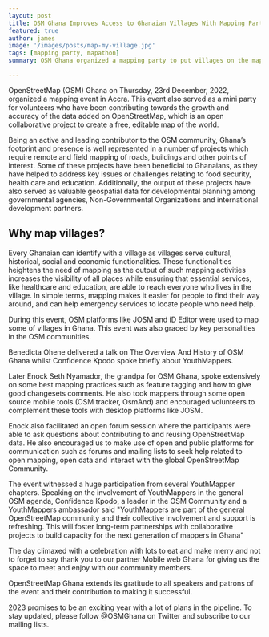 ```yaml
---
layout: post
title: OSM Ghana Improves Access to Ghanaian Villages With Mapping Party 
featured: true
author: james
image: '/images/posts/map-my-village.jpg'
tags: [mapping party, mapathon]
summary: OSM Ghana organized a mapping party to put villages on the map and round off the year 2022 in style. 

---
```


OpenStreetMap (OSM) Ghana on Thursday,  23rd December, 2022, organized a mapping event in Accra. This event also served as a mini party for volunteers who have been contributing towards the growth and accuracy of the data added on OpenStreetMap, which is an open collaborative project to create a free, editable map of the world. 

Being an active and leading contributor to the OSM community, Ghana’s footprint and presence is well represented in a number of projects which require remote and field  mapping of roads, buildings and other points of interest. Some of these projects have been beneficial to Ghanaians, as they have helped to address key issues or challenges relating to food security, health care and education. Additionally, the output of these projects have also served as valuable geospatial data for developmental planning among governmental agencies, Non-Governmental Organizations and international development partners.  

## Why map villages?

Every Ghanaian can identify with a village as villages serve cultural, historical, social and economic functionalities. These functionalities heightens the need of mapping as the output of such mapping activities increases the visibility of all places while ensuring that essential services, like healthcare and education, are able to reach everyone who lives in the village. In simple terms, mapping makes it easier for people to find their way around, and can help emergency services to locate people who need help.

During this event, OSM platforms like JOSM and iD Editor were used to map some of villages in Ghana. This event was also graced by key personalities in the OSM communities. 

Benedicta Ohene delivered a talk on The Overview And History of OSM Ghana whilst Confidence Kpodo spoke briefly about YouthMappers. 

Later Enock Seth Nyamador, the grandpa for OSM Ghana, spoke extensively on some best mapping practices such as feature tagging and how to give good changesets comments. He also took mappers through some open source mobile tools (OSM tracker, OsmAnd) and encouraged volunteers to complement these tools with desktop platforms like JOSM. 

Enock also facilitated an open forum session where the participants were able to ask questions about contributing to and reusing OpenStreetMap data. He also encouraged us to make use of open and public platforms for communication  such as forums and mailing lists to seek help related to open mapping, open data and interact with the global OpenStreetMap Community. 

The event witnessed a huge participation from several YouthMapper chapters. Speaking on the involvement of YouthMappers in the general OSM agenda, Confidence Kpodo,  a leader in the OSM Community and a YouthMappers ambassador said "YouthMappers are part of the general OpenStreetMap community and their collective involvement and support is refreshing. This will foster long-term partnerships with collaborative projects to build capacity for the next generation of mappers in Ghana"

The day climaxed with a celebration with lots to eat and make merry and not to forget to say thank you to our partner Mobile web Ghana for giving us the space to meet and enjoy with our community members.

OpenStreetMap Ghana extends its gratitude to all speakers and patrons of the event and their contribution to making it successful. 

2023 promises to be an exciting year with a lot of plans in the pipeline. To stay updated, please follow @OSMGhana on Twitter and subscribe to our mailing lists.  

